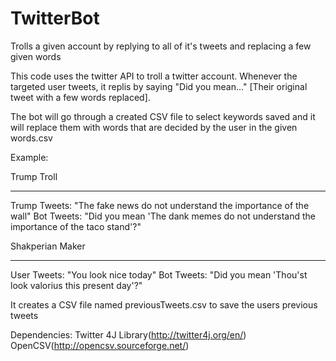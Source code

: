 # TwitterBot
Trolls a given account by replying to all of it's tweets and replacing a few given words

This code uses the twitter API to troll a twitter account. Whenever the targeted user tweets, it replis by saying "Did you mean..." [Their original tweet with a few words replaced].

The bot will go through a created CSV file to select keywords saved and it will replace them with words that are decided by the user in the given words.csv 

Example: 

Trump Troll
______________________________
Trump Tweets: "The fake news do not understand the importance of the wall"
Bot Tweets: "Did you mean 'The dank memes do not understand the importance of the taco stand'?"

Shakperian Maker
______________________________
User Tweets: "You look nice today"
Bot Tweets: "Did you mean 'Thou'st look valorius this present day'?"



It creates a CSV file named previousTweets.csv to save the users previous tweets 

Dependencies:
Twitter 4J Library(http://twitter4j.org/en/)
OpenCSV(http://opencsv.sourceforge.net/)
